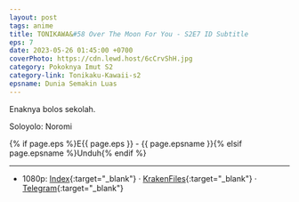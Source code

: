 ```yaml
---
layout: post
tags: anime
title: TONIKAWA&#58 Over The Moon For You - S2E7 ID Subtitle
eps: 7
date: 2023-05-26 01:45:00 +0700
coverPhoto: https://cdn.lewd.host/6cCrvShH.jpg
category: Pokoknya Imut S2
category-link: Tonikaku-Kawaii-s2
epsname: Dunia Semakin Luas
---
```


Enaknya bolos sekolah.

Soloyolo: Noromi

{% if page.eps %}E{{ page.eps }} - {{ page.epsname }}{% elsif page.epsname %}Unduh{% endif %}

---
- 1080p: [Index](https://bit.ly/3WQHsEh){:target="_blank"} &middot; [KrakenFiles](https://apk.miuiku.com/6yzPbuQv5){:target="_blank"} &middot; [Telegram](https://t.me/a1fansubweeklies/292){:target="_blank"}